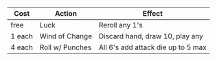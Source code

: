 | Cost   | Action          | Effect                             |
| ------ | --------------- | ---------------------------------- |
| free   | Luck            | Reroll any 1's                     |
| 1 each | Wind of Change  | Discard hand, draw 10, play any    |
| 4 each | Roll w/ Punches | All 6's add attack die up to 5 max |
